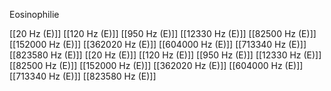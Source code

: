 Eosinophilie

[[20 Hz (E)]]
[[120 Hz (E)]]
[[950 Hz (E)]]
[[12330 Hz (E)]]
[[82500 Hz (E)]]
[[152000 Hz (E)]]
[[362020 Hz (E)]]
[[604000 Hz (E)]]
[[713340 Hz (E)]]
[[823580 Hz (E)]]
[[20 Hz (E)]]
[[120 Hz (E)]]
[[950 Hz (E)]]
[[12330 Hz (E)]]
[[82500 Hz (E)]]
[[152000 Hz (E)]]
[[362020 Hz (E)]]
[[604000 Hz (E)]]
[[713340 Hz (E)]]
[[823580 Hz (E)]]